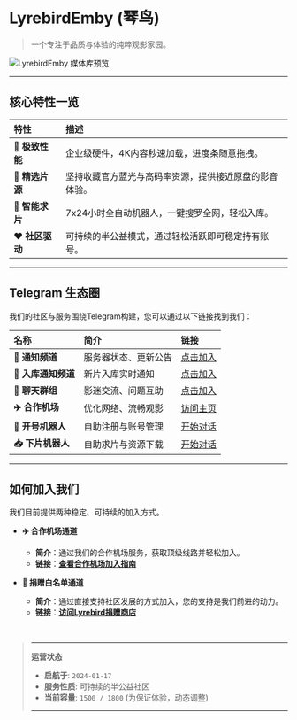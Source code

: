 # LyrebirdEmby (琴鸟)

> 一个专注于品质与体验的纯粹观影家园。

![LyrebirdEmby 媒体库预览](/images/medialibpreview.png)

---

## 核心特性一览

| 特性 | 描述 |
| :--- | :--- |
| **🚀 极致性能** | 企业级硬件，4K内容秒速加载，进度条随意拖拽。|
| **💎 精选片源** | 坚持收藏官方蓝光与高码率资源，提供接近原盘的影音体验。|
| **🤖 智能求片** | 7x24小时全自动机器人，一键搜罗全网，轻松入库。|
| **❤️ 社区驱动** | 可持续的半公益模式，通过轻松活跃即可稳定持有账号。|

---

## Telegram 生态圈

我们的社区与服务围绕Telegram构建，您可以通过以下链接找到我们：

| 名称 | 简介 | 链接 |
| :--- | :--- | :--- |
| **📢 通知频道** | 服务器状态、更新公告 | [点击加入](https://t.me/lyrebirdchannel) |
| **🔔 入库通知频道** | 新片入库实时通知 | [点击加入](https://t.me/+uRtbtU9gjcgwMTFl) |
| **💬 聊天群组** | 影迷交流、问题互助 | [点击加入](https://t.me/+8X2ZFrDPq5lkYTU1) |
| **✈️ 合作机场** | 优化网络、流畅观影 | [访问主页](https://dash.lyrebird.cloud) |
| **🤖 开号机器人** | 自助注册与账号管理 | [开始对话](https://t.me/Lyrebird_bot) |
| **📥 下片机器人** | 自助求片与资源下载 | [开始对话](https://t.me/Lyrebird_download_bot) |

---

## 如何加入我们

我们目前提供两种稳定、可持续的加入方式。

* **✈️ 合作机场通道**
    * **简介**：通过我们的合作机场服务，获取顶级线路并轻松加入。
    * **链接**：[**查看合作机场加入指南**](https://wiki.lyrebirdemby.com/airport.html)

* **💖 捐赠白名单通道**
    * **简介**：通过直接支持社区发展的方式加入，您的支持是我们前进的动力。
    * **链接**：[**访问Lyrebird捐赠商店**](https://store.lyrebirdemby.com)

<br>

> ---
> **运营状态**
> * **启航于**: `2024-01-17`
> * **服务性质**: 可持续的半公益社区
> * **当前容量**: `1500 / 1800` (为保证体验，动态调整)
> ---
